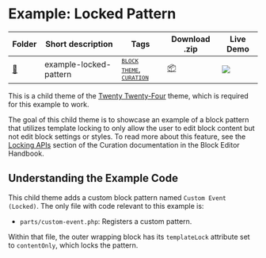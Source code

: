 # Example: Locked Pattern

<!-- Please, do not remove these @TABLE EXAMPLES BEGIN and @TABLE EXAMPLES END comments or modify the table inside. This table is automatically generated from the data at _data/examples.json and _data/tags.json -->
<!-- @TABLE EXAMPLES BEGIN -->
| Folder                                                                                          | Short description      | Tags                                                                                                                                                                                                                                                                                             | Download .zip                                                                                                       | Live Demo                                                                                                                                                                                                                                                                                                                                                                                                                                                                                                                                                                                                                                                                                                                                                                                                                 |
| ----------------------------------------------------------------------------------------------- | ---------------------- | ------------------------------------------------------------------------------------------------------------------------------------------------------------------------------------------------------------------------------------------------------------------------------------------------ | ------------------------------------------------------------------------------------------------------------------- | ------------------------------------------------------------------------------------------------------------------------------------------------------------------------------------------------------------------------------------------------------------------------------------------------------------------------------------------------------------------------------------------------------------------------------------------------------------------------------------------------------------------------------------------------------------------------------------------------------------------------------------------------------------------------------------------------------------------------------------------------------------------------------------------------------------------------- |
| [📁](https://github.com/wptrainingteam/block-theme-examples/tree/master/example-locked-pattern) | example-locked-pattern | <small><code><a target="_blank" href="https://github.com/wptrainingteam/block-theme-examples/wiki/Tags#block-theme">BLOCK THEME</a></code></small>, <small><code><a target="_blank" href="https://github.com/wptrainingteam/block-theme-examples/wiki/Tags#curation">CURATION</a></code></small> | [📦](https://raw.githubusercontent.com/wptrainingteam/block-theme-examples/master/_zips/example-locked-pattern.zip) | [![](https://raw.githubusercontent.com/wptrainingteam/block-theme-examples/master/_assets/icon-wp.svg)](https://playground.wordpress.net/#{%22$schema%22:%22https://playground.wordpress.net/blueprint-schema.json%22,%22landingPage%22:%22/wp-admin/themes.php%22,%22preferredVersions%22:{%22php%22:%228.0%22,%22wp%22:%22latest%22},%22steps%22:[{%22step%22:%22installTheme%22,%22themeZipFile%22:{%22resource%22:%22wordpress.org/themes%22,%22slug%22:%22twentytwentyfour%22}},{%22step%22:%22installTheme%22,%22themeZipFile%22:{%22resource%22:%22url%22,%22url%22:%22https://raw.githubusercontent.com/wptrainingteam/block-theme-examples/master/_zips/example-locked-pattern.zip%22},%22options%22:{%22activate%22:true}},{%22step%22:%22login%22,%22username%22:%22admin%22,%22password%22:%22password%22}]}) |
<!-- @TABLE EXAMPLES END -->

This is a child theme of the [Twenty Twenty-Four](https://wordpress.org/themes/twentytwentyfour/) theme, which is required for this example to work.

The goal of this child theme is to showcase an example of a block pattern that utilizes template locking to only allow the user to edit block content but not edit block settings or styles. To read more about this feature, see the [Locking APIs](https://developer.wordpress.org/block-editor/how-to-guides/curating-the-editor-experience/#locking-apis) section of the Curation documentation in the Block Editor Handbook.

## Understanding the Example Code

This child theme adds a custom block pattern named `Custom Event (Locked)`. The only file with code relevant to this example is:

- `parts/custom-event.php`: Registers a custom pattern.

Within that file, the outer wrapping block has its `templateLock` attribute set to `contentOnly`, which locks the pattern.
